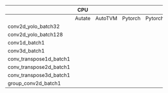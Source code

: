 |                         | CPU    |         |         |                | GPU    |         |         |                |
| ----------------------- | ------ | ------- | ------- | -------------- | ------ | ------- | ------- | -------------- |
|                         | Autate | AutoTVM | Pytorch | Pytorch(cuDNN) | Autate | AutoTVM | Pytorch | Pytorch(cuDNN) |
| conv2d_yolo_batch32     |        |         |         |                |        |         |         |                |
| conv2d_yolo_batch128    |        |         |         |                |        |         |         |                |
| conv1d_batch1           |        |         |         |                |        |         |         |                |
| conv3d_batch1           |        |         |         |                |        |         |         |                |
| conv_transpose1d_batch1 |        |         |         |                |        |         |         |                |
| conv_transpose2d_batch1 |        |         |         |                |        |         |         |                |
| conv_transpose3d_batch1 |        |         |         |                |        |         |         |                |
| group_conv2d_batch1     |        |         |         |                |        |         |         |                |

